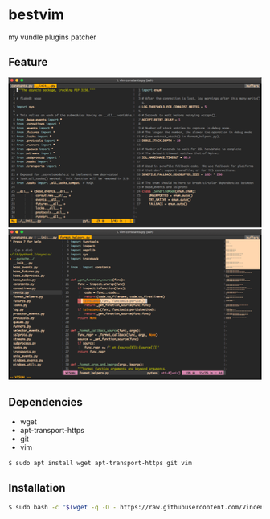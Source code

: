 # bestvim

my vundle plugins patcher

## Feature

![](https://raw.githubusercontent.com/Vincent0700/personal-image-hosting/master/images/static-libraries/libs-bestvim_1.png)
![](https://raw.githubusercontent.com/Vincent0700/personal-image-hosting/master/images/static-libraries/libs-bestvim_2.png)

## Dependencies

- wget
- apt-transport-https
- git
- vim
  
```bash
$ sudo apt install wget apt-transport-https git vim
```

## Installation

```bash
$ sudo bash -c "$(wget -q -O - https://raw.githubusercontent.com/Vincent0700/static-libraries/master/source/bestvim/run.sh)"
```
